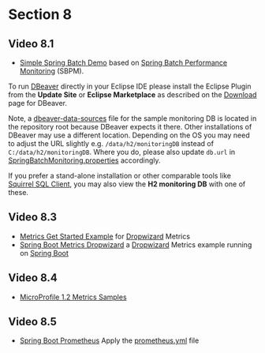# Section 8

## Video 8.1
- [Simple Spring Batch Demo](simple-spring-batch) based on [Spring Batch Performance Monitoring](https://github.com/viadee/springBatchPerformanceMonitoring) (SBPM).

To run [DBeaver](https://dbeaver.io/) directly in your Eclipse IDE please install the Eclipse Plugin from the **Update Site** or **Eclipse Marketplace** as described on the [Download](https://dbeaver.io/download/) page for DBeaver. 

Note, a [dbeaver-data-sources](https://github.com/PacktPublishing/Java-EE-8-High-Performance-video-/blob/master/.dbeaver-data-sources.xml) file for the sample monitoring DB is located in the repository root because DBeaver expects it there. Other installations of DBeaver may use a different location. Depending on the OS you may need to adjust the URL slightly e.g. `/data/h2/monitoringDB` instead of `C:/data/h2/monitoringDB`. 
Where you do, please also update `db.url` in [SpringBatchMonitoring.properties](https://github.com/PacktPublishing/Java-EE-8-High-Performance-video-/blob/master/Section8/simple-spring-batch/src/main/resources/SpringBatchMonitoring.properties) accordingly.

If you prefer a stand-alone installation or other comparable tools like [Squirrel SQL Client](http://squirrel-sql.sourceforge.net/), you may also view the **H2 monitoring DB** with one of these.

## Video 8.3
- [Metrics Get Started Example](metrics-getstarted) for [Dropwizard](https://www.dropwizard.io/) Metrics
- [Spring Boot Metrics Dropwizard](spring-boot-metrics-dropwizard) a [Dropwizard](https://www.dropwizard.io/) Metrics example running on [Spring Boot](https://projects.spring.io/spring-boot/)

## Video 8.4
- [MicroProfile 1.2 Metrics Samples](microprofile1.2-samples)

## Video 8.5
- [Spring Boot Prometheus](https://github.com/aboullaite/spring-boot-prometheus)
  Apply the [prometheus.yml](prometheus.yml) file